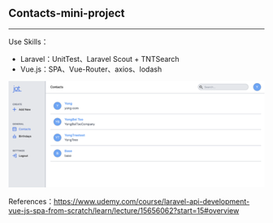 ## Contacts-mini-project
---
Use Skills：
* Laravel：UnitTest、Laravel Scout + TNTSearch
* Vue.js：SPA、Vue-Router、axios、lodash


![image](https://raw.githubusercontent.com/Yongbei/Contacts-mini-project/main/contacts.index.png)

References：https://www.udemy.com/course/laravel-api-development-vue-js-spa-from-scratch/learn/lecture/15656062?start=15#overview
